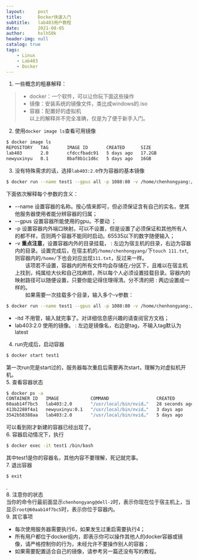 ```yaml
---
layout:     post
title:      Docker快速入门
subtitle:   lab403用户教程
date:       2021-08-05
author:     hxlh50k
header-img: null
catalog: true
tags:
    - Linux
    - Lab403
    - Docker
---
```

1. 一些概念的粗暴解释：  
>* docker：一个软件，可以让你玩下面这些操作
>* 镜像：安装系统的镜像文件，类比成windows的.iso
>* 容器：配置好的虚拟机  
> 以上的解释并不完全准确，仅是为了便于新手入门。
2. 使用`docker image ls`查看可用镜像
```bash
$ docker image ls
REPOSITORY   TAG       IMAGE ID       CREATED      SIZE
lab403       2.0       cfdccfbadc91   5 days ago   17.2GB
newyuxinyu   0.1       8baf8b1c1d6c   5 days ago   16GB
```
3. 没有特殊需求的话，选择`lab403:2.0`作为容器的基本镜像
```bash
$ docker run --name test1 --gpus all -p 1088:80 -v /home/chenhongyang:/home --ipc=host -itd lab403:2.0
```
下面依次解释每个参数的含义：  
* --name 设置容器的名称。按心情来即可，但必须保证含有自己的实名，使其他服务器使用者能分辨容器的归属；
* --gpus 设置容器所能使用的gpu。不要动 ；
* -p 设置容器内外端口映射。可以不设置，但是设置了必须保证和其他所有人的都不样，否则两个容器不能同时启动。65535以下的数字随便输入；
* -v **重点注意**，设置容器内外的目录挂载， : 左边为宿主机的目录，右边为容器内的目录。设置完成后，在宿主机的`/home/chenhongyang/`下`touch 111.txt`,则容器内的`/home/`下也会对应出现`111.txt`，反过来一样。  
　　该项若不设置，容器内的所有文件均会存储在`/`分区下，且难以在宿主机上找到，纯属给大伙和自己找麻烦，所以每个人必须设置挂载目录。容器内的映射路径可以随便设置，只要你能记得住理得清。分不清的把  :  两边设置成一样的。  
　　如果需要一次挂载多个目录，输入多个-v参数：
```bash
$ docker run --name test1 --gpus all -p 1088:80 -v /home/chenhongyang:/home/chenhongyang -v /mnt/xiaohuang:/home/chenhongyang/xiaohuang --ipc=host -itd lab403:2.0
```
* -itd 不用管，输入就完事了。对详细信息感兴趣的请查阅官方文档；
* lab403:2.0 使用的镜像。  :  左边是镜像名，右边是tag，不输入tag默认为latest
4. run完成后，启动容器
```bash
$ docker start test1
```
第一次run完是start过的，服务器每次重启后需要再次start，理解为对虚拟机开机。  
5. 查看容器状态
```bash
$ docker ps -a
CONTAINER ID   IMAGE            COMMAND                  CREATED          STATUS                  PORTS                                                       NAMES
60aab14f7bc5   lab403:2.0       "/usr/local/bin/nvid…"   28 seconds ago   Up 26 seconds           6006/tcp, 8888/tcp, 0.0.0.0:1088->80/tcp, :::1088->80/tcp   test1  
413b2288f4a1   newyuxinyu:0.1   "/usr/local/bin/nvid…"   3 days ago       Up 3 days               6006/tcp, 8888/tcp, 0.0.0.0:5050->80/tcp, :::5050->80/tcp   newyuxinyu  
3542b58388aa   lab403:2.0       "/usr/local/bin/nvid…"   5 days ago       Exited (0) 5 days ago                                                               xuchenyang
```
可以看到刚才新建的容器已经出现了。  
6. 容器启动情况下，执行
```bash
$ docker exec -it test1 /bin/bash
```
其中test1是你的容器名，其他内容不要理解，死记就完事。  
7. 退出容器
```bash
$ exit
```
.  
8. 注意你的状态  
当你的命令行最前面显示`chenhongyang@dell-2`时，表示你现在位于宿主机上，当显示`root@60aab14f7bc5`时，表示你位于容器内。  
9. 其它事项  
* 每次使用服务器需要执行6，如果发生过重启需要执行4；
* 所有用户都位于docker组内，即表示你可以操作其他人的docker容器或镜像，请严格控制你的行为，未经允许不要操作别人的容器；
* 如果需要配置适合自己的镜像，请参考另一篇还没有写的教程。